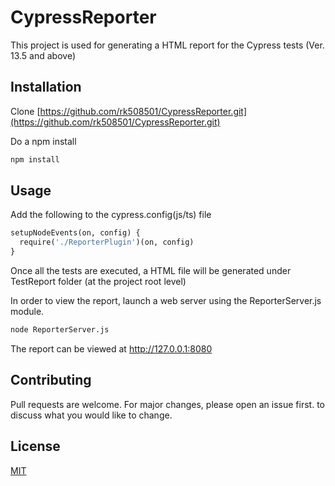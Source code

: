# CypressReporter

This project is used for generating a HTML report for the Cypress tests (Ver. 13.5 and above)

## Installation
Clone [https://github.com/rk508501/CypressReporter.git](https://github.com/rk508501/CypressReporter.git)

Do a npm install
```bash
npm install
```

## Usage
Add the following to the cypress.config(js/ts) file
```python
setupNodeEvents(on, config) {
  require('./ReporterPlugin')(on, config)
}
```

Once all the tests are executed, a HTML file will be generated under TestReport folder (at the project root level)

In order to view the report, launch a web server using the ReporterServer.js module. 

```python
node ReporterServer.js
```
The report can be viewed at http://127.0.0.1:8080

## Contributing

Pull requests are welcome. For major changes, please open an issue first.
to discuss what you would like to change.

## License

[MIT](https://choosealicense.com/licenses/mit/)
